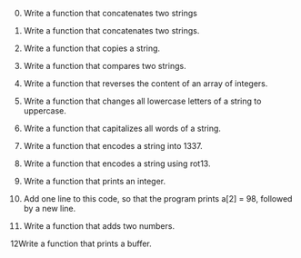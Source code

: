 0. Write a function that concatenates two strings

1. Write a function that concatenates two strings.

2. Write a function that copies a string.

3. Write a function that compares two strings.

4. Write a function that reverses the content of an array of integers.

5. Write a function that changes all lowercase letters of a string to uppercase.

6. Write a function that capitalizes all words of a string.

7. Write a function that encodes a string into 1337.

8. Write a function that encodes a string using rot13.

9. Write a function that prints an integer.

10. Add one line to this code, so that the program prints a[2] = 98, followed by a new line.

11. Write a function that adds two numbers.

12Write a function that prints a buffer.


